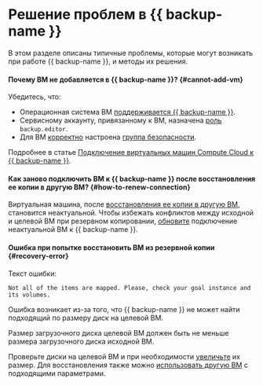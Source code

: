 # Решение проблем в {{ backup-name }}

В этом разделе описаны типичные проблемы, которые могут возникать при работе {{ backup-name }}, и методы их решения.

#### Почему ВМ не добавляется в {{ backup-name }}? {#cannot-add-vm}

Убедитесь, что:

* Операционная система ВМ [поддерживается {{ backup-name }}](../../backup/concepts/vm-connection.md#os).
* Сервисному аккаунту, привязанному к ВМ, назначена [роль](../../backup/security/index.md#backup-editor) `backup.editor`.
* Для ВМ [корректно](../../backup/concepts/vm-connection.md#vm-network-access) настроена [группа безопасности](../../vpc/concepts/security-groups.md).

Подробнее в статье [Подключение виртуальных машин Compute Cloud к {{ backup-name }}](../../backup/concepts/vm-connection.md).

#### Как заново подключить ВМ к {{ backup-name }} после восстановления ее копии в другую ВМ? {#how-to-renew-connection}

Виртуальная машина, после [восстановления ее копии в другую ВМ](../../backup/operations/backup-vm/non-native-recovery.md), становится неактуальной. Чтобы избежать конфликтов между исходной и целевой ВМ при резервном копировании, [обновите](../../backup/operations/refresh-connection.md) подключение неактуальной ВМ к {{ backup-name }}.

#### Ошибка при попытке восстановить ВМ из резервной копии {#recovery-error}

Текст ошибки:

```text
Not all of the items are mapped. Please, check your goal instance and its volumes.
```

Ошибка возникает из-за того, что {{ backup-name }} не может найти подходящий по размеру диск на целевой ВМ.

Размер загрузочного диска целевой ВМ должен быть не меньше размера загрузочного диска исходной ВМ.

Проверьте диски на целевой ВМ и при необходимости [увеличьте](../../compute/operations/disk-control/update.md#change-disk-size) их размер. Для восстановления также можно [использовать другую ВМ](../../backup/operations/backup-vm/non-native-recovery.md) с подходящими параметрами.